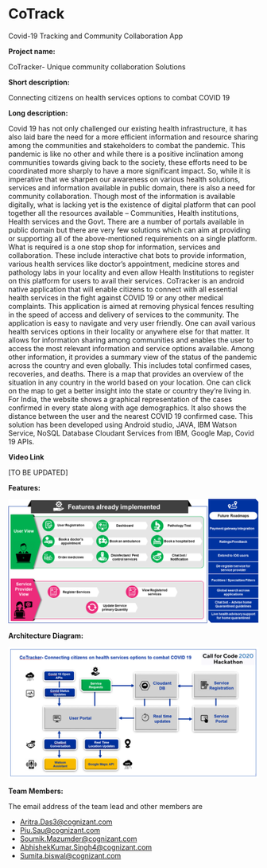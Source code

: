 # CoTrack
Covid-19 Tracking and Community Collaboration App

**Project name:**  
  
CoTracker- Unique community collaboration Solutions

**Short description:**
    
Connecting citizens on health services options to combat COVID 19

**Long description:**  
  
Covid 19 has not only challenged our existing health infrastructure, it has also laid bare the need for a more efficient information and resource sharing among the communities and stakeholders to combat the pandemic. This pandemic is like no other and while there is a positive inclination among communities towards giving back to the society, these efforts need to be coordinated more sharply to have a more significant impact.
So, while it is imperative that we sharpen our awareness on various health solutions, services and information available in public domain, there is also a need for community collaboration. Though most of the information is available digitally, what is lacking yet is the existence of digital platform that can pool together all the resources available – Communities, Health institutions, Health services and the Govt.
There are a number of portals available in public domain but there are very few solutions which can aim at providing or supporting all of the above-mentioned requirements on a single platform.
What is required is a one stop shop for information, services and collaboration. These include interactive chat bots to provide information, various health services like doctor’s appointment, medicine stores and pathology labs in your locality and even allow Health Institutions to register on this platform for users to avail their services.
CoTracker is an android native application that will enable citizens to connect with all essential health services in the fight against COVID 19 or any other medical complaints. This application is aimed at removing physical fences resulting in the speed of access and delivery of services to the community.
The application is easy to navigate and very user friendly. One can avail various health services options in their locality or anywhere else for that matter. It allows for information sharing among communities and enables the user to access the most relevant information and service options available.
Among other information, it provides a summary view of the status of the pandemic across the country and even globally. This includes total confirmed cases, recoveries, and deaths. There is a map that provides an overview of the situation in any country in the world based on your location. One can click on the map to get a better insight into the state or country they’re living in. For India, the website shows a graphical representation of the cases confirmed in every state along with age demographics. It also shows the distance between the user and the nearest COVID 19 confirmed case.
This solution has been developed using Android studio, JAVA, IBM Watson Service, NoSQL Database Cloudant Services from IBM, Google Map, Covid 19 APIs.

**Video Link**  
  
[TO BE UPDATED]

**Features:**  
  
![alt text](https://github.com/aritra0925/CoTrack/blob/master/features.png?raw=true)

**Architecture Diagram:**  
    
![alt text](https://github.com/aritra0925/CoTrack/blob/master/architecture.png?raw=true)

**Team Members:** 
   
The email address of the team lead and other members are  

* Aritra.Das3@cognizant.com  
* Piu.Sau@cognizant.com  
* Soumik.Mazumder@cognizant.com
* AbhishekKumar.Singh4@cognizant.com  
* Sumita.biswal@cognizant.com  
